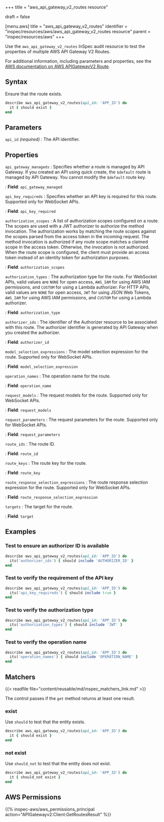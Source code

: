+++
title = "aws_api_gateway_v2_routes resource"

draft = false


[menu.aws]
title = "aws_api_gateway_v2_routes"
identifier = "inspec/resources/aws/aws_api_gateway_v2_routes resource"
parent = "inspec/resources/aws"
+++

Use the `aws_api_gateway_v2_routes` InSpec audit resource to test the properties of multiple AWS API Gateway V2 Routes.

For additional information, including parameters and properties, see the [AWS documentation on AWS APIGatewayV2 Route](https://docs.aws.amazon.com/AWSCloudFormation/latest/UserGuide/aws-resource-apigatewayv2-route.html).

## Syntax

Ensure that the route exists.

```ruby
describe aws_api_gateway_v2_routes(api_id: 'APP_ID') do
  it { should exist }
end
```

## Parameters

`api_id` _(required)_
: The API identifier.

## Properties

`api_gateway_manageds`
: Specifies whether a route is managed by API Gateway. If you created an API using quick create, the `$default` route is managed by API Gateway. You cannot modify the `$default` route key.

: **Field**: `api_gateway_managed`

`api_key_requireds`
: Specifies whether an API key is required for this route. Supported only for WebSocket APIs.

: **Field**: `api_key_required`

`authorization_scopes`
: A list of authorization scopes configured on a route. The scopes are used with a JWT authorizer to authorize the method invocation. The authorization works by matching the route scopes against the scopes parsed from the access token in the incoming request. The method invocation is authorized if any route scope matches a claimed scope in the access token. Otherwise, the invocation is not authorized. When the route scope is configured, the client must provide an access token instead of an identity token for authorization purposes.

: **Field**: `authorization_scopes`

`authorization_types`
: The authorization type for the route. For WebSocket APIs, valid values are `NONE` for open access, `AWS_IAM` for using AWS IAM permissions, and `CUSTOM` for using a Lambda authorizer. For HTTP APIs, valid values are `NONE` for open access, `JWT` for using JSON Web Tokens, `AWS_IAM` for using AWS IAM permissions, and `CUSTOM` for using a Lambda authorizer.

: **Field**: `authorization_type`

`authorizer_ids`
: The identifier of the Authorizer resource to be associated with this route. The authorizer identifier is generated by API Gateway when you created the authorizer.

: **Field**: `authorizer_id`

`model_selection_expressions`
: The model selection expression for the route. Supported only for WebSocket APIs.

: **Field**: `model_selection_expression`

`operation_names`
: The operation name for the route.

: **Field**: `operation_name`

`request_models`
: The request models for the route. Supported only for WebSocket APIs.

: **Field**: `request_models`

`request_parameters`
: The request parameters for the route. Supported only for WebSocket APIs.

: **Field**: `request_parameters`

`route_ids`
: The route ID.

: **Field**: `route_id`

`route_keys`
: The route key for the route.

: **Field**: `route_key`

`route_response_selection_expressions`
: The route response selection expression for the route. Supported only for WebSocket APIs.

: **Field**: `route_response_selection_expression`

`targets`
: The target for the route.

: **Field**: `target`

## Examples

### Test to ensure an authorizer ID is available

```ruby
describe aws_api_gateway_v2_routes(api_id: 'APP_ID') do
  its('authorizer_ids') { should include 'AUTHORIZER_ID' }
end
```

### Test to verify the requirement of the API key

```ruby
describe aws_api_gateway_v2_routes(api_id: 'APP_ID') do
  its('api_key_requireds') { should include true }
end
```

### Test to verify the authorization type

```ruby
describe aws_api_gateway_v2_routes(api_id: 'APP_ID') do
  its('authorization_types') { should include 'JWT' }
end
```

### Test to verify the operation name

```ruby
describe aws_api_gateway_v2_routes(api_id: 'APP_ID') do
  its('operation_names') { should include 'OPERATION_NAME' }
end
```

## Matchers

{{< readfile file="content/reusable/md/inspec_matchers_link.md" >}}

The control passes if the `get` method returns at least one result.

### exist

Use `should` to test that the entity exists.

```ruby
describe aws_api_gateway_v2_routes(api_id: 'APP_ID') do
  it { should exist }
end
```

### not exist

Use `should_not` to test that the entity does not exist.

```ruby
describe aws_api_gateway_v2_routes(api_id: 'APP_ID') do
  it { should_not exist }
end
```

## AWS Permissions

{{% inspec-aws/aws_permissions_principal action="APIGatewayv2:Client:GetRoutesResult" %}}
